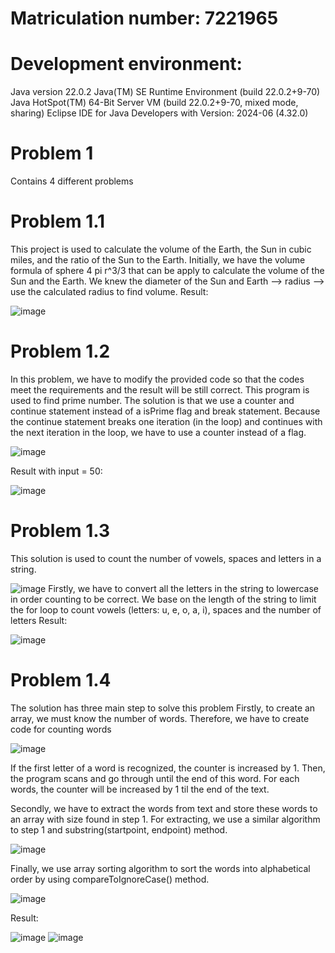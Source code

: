 # Matriculation number: 7221965
# Development environment: 
Java version 22.0.2
Java(TM) SE Runtime Environment (build 22.0.2+9-70)
Java HotSpot(TM) 64-Bit Server VM (build 22.0.2+9-70, mixed mode, sharing)
Eclipse IDE for Java Developers with Version: 2024-06 (4.32.0)
# Problem 1
Contains 4 different problems
# Problem 1.1
This project is used to calculate the volume of the Earth, the Sun in cubic miles, and the ratio of the Sun to the Earth.
Initially, we have the volume formula of sphere 4 pi r^3/3 that can be apply to calculate the volume of the Sun and the Earth.
We knew the diameter of the Sun and Earth --> radius --> use the calculated radius to find volume.
Result:

![image](https://github.com/user-attachments/assets/dbf224af-9849-4df1-b342-05952a5c9e93)

# Problem 1.2
In this problem, we have to modify the provided code so that the codes meet the requirements and the result will be still correct. This program is used to find prime number.
The solution is that we use a counter and continue statement instead of a isPrime flag and break statement. Because the continue statement breaks one iteration (in the loop) and continues with the next iteration in the loop, we have to use a counter instead of a flag.

![image](https://github.com/user-attachments/assets/9b3371a8-26b0-415d-b1c3-318bdce244fd)

Result with input = 50:

![image](https://github.com/user-attachments/assets/f47f5359-333d-4e14-92f5-1be6aee8cec4)

# Problem 1.3
This solution is used to count the number of vowels, spaces and letters in a string.

![image](https://github.com/user-attachments/assets/2410be98-2839-436e-8b49-e7379c93a608)
Firstly, we have to convert all the letters in the string to lowercase in order counting to be correct.
We base on the length of the string to limit the for loop to count vowels (letters: u, e, o, a, i), spaces and the number of letters
Result:

![image](https://github.com/user-attachments/assets/cd6bc154-7d12-46b9-872d-0ab740b7e85d)

# Problem 1.4
The solution has three main step to solve this problem
Firstly, to create an array, we must know the number of words. Therefore, we have to create code for counting words

![image](https://github.com/user-attachments/assets/cad70e99-f69d-4874-a726-5dd8cd0a6921)

If the first letter of a word is recognized, the counter is increased by 1. Then, the program scans and go through until the end of this word. For each words, the counter will be increased by 1 til the end of the text.

Secondly, we have to extract the words from text and store these words to an array with size found in step 1. For extracting, we use a similar algorithm to step 1 and substring(startpoint, endpoint) method.

![image](https://github.com/user-attachments/assets/58e861f7-de61-4168-a36d-2573b3b42284)

Finally, we use array sorting algorithm to sort the words into alphabetical order by using compareToIgnoreCase() method.

![image](https://github.com/user-attachments/assets/5efabd2a-b147-4854-a670-4e21cc4621a2)

Result:

![image](https://github.com/user-attachments/assets/ffb26009-4685-463b-8e8d-62a91298399b)
![image](https://github.com/user-attachments/assets/b61b72dd-c69b-4bcb-8c6e-a304d2dfbd91)
